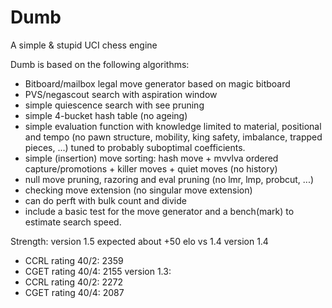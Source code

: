 # Dumb
A simple &amp; stupid UCI chess engine

Dumb is based on the following algorithms:

 - Bitboard/mailbox legal move generator based on magic bitboard
 - PVS/negascout search with aspiration window
 - simple quiescence search with see pruning
 - simple 4-bucket hash table (no ageing)
 - simple evaluation function with knowledge limited to material, positional and tempo (no pawn structure, mobility, king safety, imbalance, trapped pieces, ...) tuned to probably suboptimal coefficients.
 - simple (insertion) move sorting: hash move + mvvlva ordered capture/promotions + killer moves + quiet moves (no history)
 - null move pruning, razoring and eval pruning (no lmr, lmp, probcut, ...)
 - checking move extension (no singular move extension)
 - can do perft with bulk count and divide
 - include a basic test for the move generator and a bench(mark) to estimate search speed.

Strength:
version 1.5
 expected about +50 elo vs 1.4
version 1.4
 - CCRL rating 40/2: 2359
 - CGET rating 40/4: 2155
version 1.3:
 - CCRL rating 40/2: 2272
 - CGET rating 40/4: 2087
 
